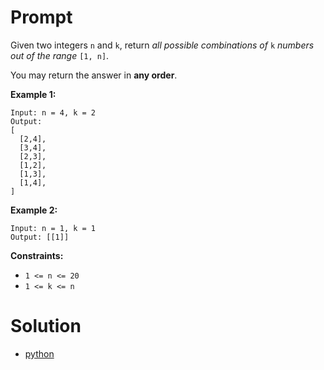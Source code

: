 # Prompt
Given two integers `n` and `k`, return _all possible combinations of_ `k` _numbers out of the range_ `[1, n]`.

You may return the answer in **any order**.

**Example 1:**
```
Input: n = 4, k = 2
Output:
[
  [2,4],
  [3,4],
  [2,3],
  [1,2],
  [1,3],
  [1,4],
]
```

**Example 2:**
```
Input: n = 1, k = 1
Output: [[1]]
```

**Constraints:**
* `1 <= n <= 20`
* `1 <= k <= n`

# Solution
* [python](combinations.py)
